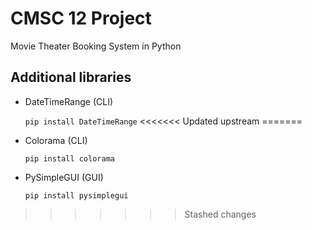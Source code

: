 # CMSC 12 Project
 Movie Theater Booking System in Python

 ## Additional libraries
- DateTimeRange (CLI)

    `pip install DateTimeRange`
<<<<<<< Updated upstream
=======

- Colorama (CLI)
    
    `pip install colorama`

- PySimpleGUI (GUI)

    `pip install pysimplegui`
>>>>>>> Stashed changes
